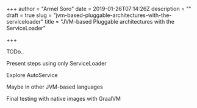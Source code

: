 +++
author = "Armel Soro"
date = 2019-01-26T07:14:26Z
description = ""
draft = true
slug = "jvm-based-pluggable-architectures-with-the-serviceloader"
title = "JVM-based Pluggable architectures with the ServiceLoader"

+++


TODo..

Present steps using only ServiceLoader

Explore AutoService

Maybe in other JVM-based languages

Final testing with native images with GraalVM

